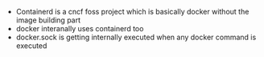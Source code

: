 
- Containerd is a cncf foss project which is basically docker without the image building part 
- docker interanally uses containerd too 
- docker.sock is getting internally executed when any docker command is executed 